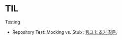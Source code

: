 # TIL


Testing
  - Repository Test: Mocking vs. Stub : [링크 1: 초기 질문](/TIL/2024/10/09%20(Fixture%20값테스트%2C%20Stub%20vs.%20Mock%2C%20Jackson%201%20field).md), 

